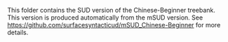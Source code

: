 This folder contains the SUD version of the Chinese-Beginner treebank.
This version is produced automatically from the mSUD version.
See https://github.com/surfacesyntacticud/mSUD_Chinese-Beginner for more details.
